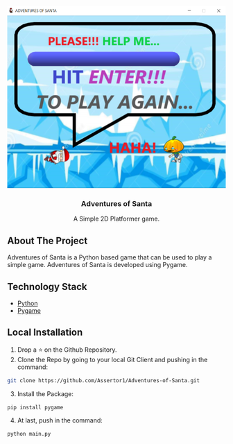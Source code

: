 
<br>
<p align="center">
  <a href="https://github.com/Assertor1/Adventures-of-Santa">
    <img src="image.png" >   
  </a>

  <h3 align="center">Adventures of Santa</h3>

  <p align="center">
    A Simple 2D Platformer game.
    <br />
    
  </p>
</p>

## About The Project

Adventures of Santa is a Python based game that can be used to play a simple game. Adventures of Santa is developed using Pygame.

## Technology Stack

* [Python](https://www.python.org/)
* [Pygame](https://www.pygame.org/news)

## Local Installation

1. Drop a ⭐ on the Github Repository. 
2. Clone the Repo by going to your local Git Client and pushing in the command: 

```sh
git clone https://github.com/Assertor1/Adventures-of-Santa.git
```

3. Install the Package: 
```sh
pip install pygame
```

4. At last, push in the command:
```sh
python main.py
```

